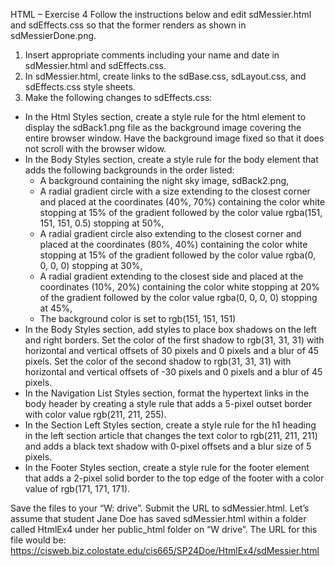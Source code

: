 HTML – Exercise 4
Follow the instructions below and edit sdMessier.html and sdEffects.css so that the former renders as shown in sdMessierDone.png.
1. Insert appropriate comments including your name and date in sdMessier.html and sdEffects.css.
2. In sdMessier.html, create links to the sdBase.css, sdLayout.css, and sdEffects.css style sheets.
3. Make the following changes to sdEffects.css:
  - In the Html Styles section, create a style rule for the html element to display the sdBack1.png file as the background image covering the entire browser window. Have the background image fixed so that it does not scroll with the browser widow.
  - In the Body Styles section, create a style rule for the body element that adds the following backgrounds in the order listed:
    - A background containing the night sky image, sdBack2.png,
    - A radial gradient circle with a size extending to the closest corner and placed at the coordinates (40%, 70%) containing the color white stopping at 15% of the gradient followed by the color value rgba(151, 151, 151, 0.5) stopping at 50%,
    - A radial gradient circle also extending to the closest corner and placed at the coordinates (80%, 40%) containing the color white stopping at 15% of the gradient followed by the color value rgba(0, 0, 0, 0) stopping at 30%,
    - A radial gradient extending to the closest side and placed at the coordinates (10%, 20%) containing the color white stopping at 20% of the gradient followed by the color value rgba(0, 0, 0, 0) stopping at 45%,
    - The background color is set to rgb(151, 151, 151)
  - In the Body Styles section, add styles to place box shadows on the left and right borders. Set the color of the first shadow to rgb(31, 31, 31) with horizontal and vertical offsets of 30 pixels and 0 pixels and a blur of 45 pixels. Set the color of the second shadow to rgb(31, 31, 31) with
horizontal and vertical offsets of -30 pixels and 0 pixels and a blur of 45 pixels.
  - In the Navigation List Styles section, format the hypertext links in the body header by creating a style rule that adds a 5-pixel outset border with color value rgb(211, 211, 255).
  - In the Section Left Styles section, create a style rule for the h1 heading in the left section article that changes the text color to rgb(211, 211, 211) and adds a black text shadow with 0-pixel offsets and a blur size of 5 pixels.
  - In the Footer Styles section, create a style rule for the footer element that adds a 2-pixel solid border to the top edge of the footer with a color value of rgb(171, 171, 171).


Save the files to your “W: drive”.
Submit the URL to sdMessier.html.
Let’s assume that student Jane Doe has saved sdMessier.html within a folder called HtmlEx4 under her
public_html folder on “W drive”. The URL for this file would be:
https://cisweb.biz.colostate.edu/cis665/SP24Doe/HtmlEx4/sdMessier.html
